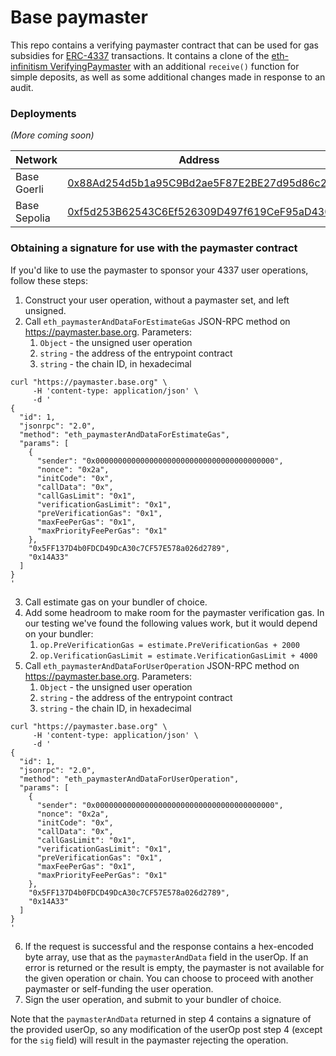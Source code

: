 # Base paymaster

This repo contains a verifying paymaster contract that can be used for gas subsidies for [ERC-4337](https://eips.ethereum.org/EIPS/eip-4337) transactions.
It contains a clone of the [eth-infinitism VerifyingPaymaster](https://github.com/eth-infinitism/account-abstraction/blob/73a676999999843f5086ee546e192cbef25c0c4a/contracts/samples/VerifyingPaymaster.sol) with an additional `receive()` function for simple deposits, as well as some additional changes made in response to an audit.

### Deployments

_(More coming soon)_

| Network      | Address                                                                                                                            |
|--------------|------------------------------------------------------------------------------------------------------------------------------------|
| Base Goerli  | [0x88Ad254d5b1a95C9Bd2ae5F87E2BE27d95d86c2f](https://goerli-explorer.base.org/address/0x88Ad254d5b1a95C9Bd2ae5F87E2BE27d95d86c2f)  |
| Base Sepolia | [0xf5d253B62543C6Ef526309D497f619CeF95aD430](https://sepolia-explorer.base.org/address/0xf5d253B62543C6Ef526309D497f619CeF95aD430) |

### Obtaining a signature for use with the paymaster contract

If you'd like to use the paymaster to sponsor your 4337 user operations, follow these steps:

1. Construct your user operation, without a paymaster set, and left unsigned.
2. Call `eth_paymasterAndDataForEstimateGas` JSON-RPC method on https://paymaster.base.org. Parameters:
   1. `Object` - the unsigned user operation
   2. `string` - the address of the entrypoint contract
   3. `string` - the chain ID, in hexadecimal
```shell
curl "https://paymaster.base.org" \
     -H 'content-type: application/json' \
     -d '
{
  "id": 1,
  "jsonrpc": "2.0",
  "method": "eth_paymasterAndDataForEstimateGas",
  "params": [
    {
      "sender": "0x0000000000000000000000000000000000000000",
      "nonce": "0x2a",
      "initCode": "0x",
      "callData": "0x",
      "callGasLimit": "0x1",
      "verificationGasLimit": "0x1",
      "preVerificationGas": "0x1",
      "maxFeePerGas": "0x1",
      "maxPriorityFeePerGas": "0x1"
    },
    "0x5FF137D4b0FDCD49DcA30c7CF57E578a026d2789",
    "0x14A33"
  ]
}
'
```
3. Call estimate gas on your bundler of choice.
4. Add some headroom to make room for the paymaster verification gas. In our testing we've found the following values work, but it would depend on your bundler:
   1. `op.PreVerificationGas = estimate.PreVerificationGas + 2000`
   2. `op.VerificationGasLimit = estimate.VerificationGasLimit + 4000`
5. Call `eth_paymasterAndDataForUserOperation` JSON-RPC method on https://paymaster.base.org. Parameters:
   1. `Object` - the unsigned user operation
   2. `string` - the address of the entrypoint contract
   3. `string` - the chain ID, in hexadecimal
```shell
curl "https://paymaster.base.org" \
     -H 'content-type: application/json' \
     -d '
{
  "id": 1,
  "jsonrpc": "2.0",
  "method": "eth_paymasterAndDataForUserOperation",
  "params": [
    {
      "sender": "0x0000000000000000000000000000000000000000",
      "nonce": "0x2a",
      "initCode": "0x",
      "callData": "0x",
      "callGasLimit": "0x1",
      "verificationGasLimit": "0x1",
      "preVerificationGas": "0x1",
      "maxFeePerGas": "0x1",
      "maxPriorityFeePerGas": "0x1"
    },
    "0x5FF137D4b0FDCD49DcA30c7CF57E578a026d2789",
    "0x14A33"
  ]
}
'
```
6. If the request is successful and the response contains a hex-encoded byte array, use that as the `paymasterAndData` field in the userOp.
If an error is returned or the result is empty, the paymaster is not available for the given operation or chain. You can choose to proceed with another paymaster or self-funding the user operation.
7. Sign the user operation, and submit to your bundler of choice.

Note that the `paymasterAndData` returned in step 4 contains a signature of the provided userOp, so any modification of the userOp post step 4 (except for the `sig` field) will result in the paymaster rejecting the operation.